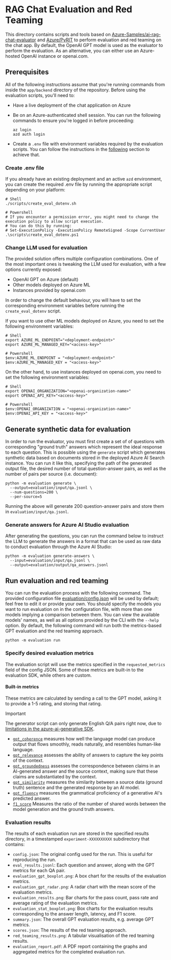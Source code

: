 # RAG Chat Evaluation and Red Teaming

This directory contains scripts and tools based on
[Azure-Samples/ai-rag-chat-evaluator](https://github.com/Azure-Samples/ai-rag-chat-evaluator)
and [Azure/PyRIT](https://github.com/Azure/PyRIT) to perform evaluation and red teaming on the chat app.
By default, the OpenAI GPT model is used as the evaluator to perform the evaluation.
As an alternative, you can either use an Azure-hosted OpenAI instance or openai.com.

## Prerequisites

All of the following instructions assume that you're running commands from inside the `app/backend` directory of the repository.
Before using the evaluation scripts, you'll need to:

- Have a live deployment of the chat application on Azure
- Be on an Azure-authenticated shell session.
  You can run the following commands to ensure you're logged in before proceeding:

  ```shell
  az login
  azd auth login
  ```

- Create a `.env` file with environment variables required by the evaluation scripts.
  You can follow the instructions in the [following](#create-env-file) section to achieve that.

### Create .env file

If you already have an existing deployment and an active `azd` environment, you can create the required .env file
by running the appropriate script depending on your platform:

```shell
# Shell
./scripts/create_eval_dotenv.sh

# Powershell
# If you encounter a permission error, you might need to change the execution policy to allow script execution.
# You can do this by running:
# Set-ExecutionPolicy -ExecutionPolicy RemoteSigned -Scope CurrentUser
.\scripts\create_eval_dotenv.ps1
```

### Change LLM used for evaluation

The provided solution offers multiple configuration combinations.
One of the most important ones is tweaking the LLM used for evaluation, with a few options currently exposed:

- OpenAI GPT on Azure (default)
- Other models deployed on Azure ML
- Instances provided by openai.com

In order to change the default behaviour, you will have to set the corresponding environment variables before running
the `create_eval_dotenv` script.

If you want to use other ML models deployed on Azure, you need to set the following environment variables:

```shell
# Shell
export AZURE_ML_ENDPOINT="<deployment-endpoint>"
export AZURE_ML_MANAGED_KEY="<access-key>"

# Powershell
$env:AZURE_ML_ENDPOINT = "<deployment-endpoint>"
$env:AZURE_ML_MANAGED_KEY = "<access-key>"
```

On the other hand, to use instances deployed on openai.com, you need to set the following environment variables:

```shell
# Shell
export OPENAI_ORGANIZATION="<openai-organization-name>"
export OPENAI_API_KEY="<access-key>"

# Powershell
$env:OPENAI_ORGANIZATION = "<openai-organization-name>"
$env:OPENAI_API_KEY = "<access-key>"
```

## Generate synthetic data for evaluation

In order to run the evaluator, you must first create a set of of questions with corresponding "ground truth" answers
which represent the ideal response to each question.
This is possible using the `generate` script which generates synthetic data based on documents stored in the deployed
Azure AI Search instance.
You can run it like this, specifying the path of the generated output file, the desired number of total question-answer
pairs, as well as the number of pairs per source (i.e. document):

```shell
python -m evaluation generate \
  --output=evaluation/input/qa.jsonl \
  --num-questions=200 \
  --per-source=5
```

Running the above will generate 200 question-answer pairs and store them in `evaluation/input/qa.jsonl`.

### Generate answers for Azure AI Studio evaluation

After generating the questions, you can run the command below to instruct the LLM to generate the answers in a format
that can be used as raw data to conduct evaluation through the Azure AI Studio:

```shell
python -m evaluation generate-answers \
  --input=evaluation/input/qa.jsonl \
  --output=evaluation/output/qa_answers.jsonl
```

## Run evaluation and red teaming

You can run the evaluation process with the following command. The provided configuration file
[evaluation/config.json](./config.json) will be used by default; feel free to edit it or provide your own.
You should specify the models you want to run evaluation on in the configuration file, with more than one
models implying a comparison between them. You can view the available models' names, as well as all options
provided by the CLI with the `--help` option. By default, the following command will run both the metrics-based
GPT evaluation and the red teaming approach.

```shell
python -m evaluation run
```

### Specify desired evaluation metrics

The evaluation script will use the metrics specified in the `requested_metrics` field of the config JSON.
Some of those metrics are built-in to the evaluation SDK, while others are custom.

#### Built-in metrics

These metrics are calculated by sending a call to the GPT model, asking it to provide a 1-5 rating, and storing that rating.

> [!IMPORTANT]
> The generator script can only generate English Q/A pairs right now, due to [limitations in the azure-ai-generative SDK](https://github.com/Azure/azure-sdk-for-python/issues/34099).

- [`gpt_coherence`](https://learn.microsoft.com/azure/ai-studio/concepts/evaluation-metrics-built-in#ai-assisted-coherence) measures how well the language model can produce output that flows smoothly, reads naturally, and resembles human-like language.
- [`gpt_relevance`](https://learn.microsoft.com/azure/ai-studio/concepts/evaluation-metrics-built-in#ai-assisted-relevance) assesses the ability of answers to capture the key points of the context.
- [`gpt_groundedness`](https://learn.microsoft.com/azure/ai-studio/concepts/evaluation-metrics-built-in#ai-assisted-groundedness) assesses the correspondence between claims in an AI-generated answer and the source context, making sure that these claims are substantiated by the context.
- [`gpt_similarity`](https://learn.microsoft.com/azure/ai-studio/concepts/evaluation-metrics-built-in#ai-assisted-gpt-similarity) measures the similarity between a source data (ground truth) sentence and the generated response by an AI model.
- [`gpt_fluency`](https://learn.microsoft.com/azure/ai-studio/concepts/evaluation-metrics-built-in#ai-assisted-fluency) measures the grammatical proficiency of a generative AI's predicted answer.
- [`f1_score`](https://learn.microsoft.com/azure/ai-studio/concepts/evaluation-metrics-built-in#traditional-machine-learning-f1-score) Measures the ratio of the number of shared words between the model generation and the ground truth answers.

### Evaluation results

The results of each evaluation run are stored in the specified results directory, in a timestamped
`experiment-XXXXXXXXXX` subdirectory that contains:

- `config.json`: The original config used for the run. This is useful for reproducing the run.
- `eval_results.jsonl`: Each question and answer, along with the GPT metrics for each QA pair.
- `evaluation_gpt_boxplot.png`: A box chart for the results of the evaluation metrics.
- `evaluation_gpt_radar.png`: A radar chart with the mean score of the evaluation metrics.
- `evaluation_results.png`: Bar charts for the pass count, pass rate and average rating of the evaluation metrics.
- `evaluation_stat_boxplot.png`: Box charts for the evaluation results corresponding to the answer length, latency,
   and F1 score.
- `summary.json`: The overall GPT evaluation results, e.g. average GPT metrics.
- `scores.json`: The results of the red teaming approach.
- `red_teaming_results.png`: A tabular visualisation of the red teaming results.
- `evaluation_report.pdf`: A PDF report containing the graphs and aggregated metrics for the completed evaluation run.
